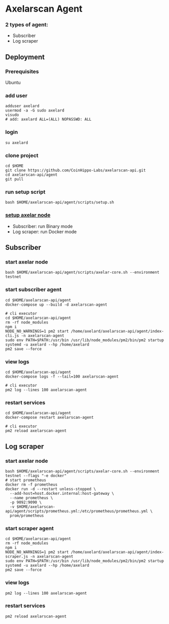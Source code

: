 # Axelarscan Agent
### 2 types of agent:
- Subscriber
- Log scraper

## Deployment
### Prerequisites
Ubuntu

### add user
```
adduser axelard
usermod -a -G sudo axelard
visudo
# add: axelard ALL=(ALL) NOPASSWD: ALL
```
### login
```
su axelard
```
### clone project
```
cd $HOME
git clone https://github.com/CoinHippo-Labs/axelarscan-api.git
cd axelarscan-api/agent
git pull
```
### run setup script
```
bash $HOME/axelarscan-api/agent/scripts/setup.sh
```

### [setup axelar node](https://docs.axelar.dev/node/join)
- Subscriber: run Binary mode
- Log scraper: run Docker mode

## Subscriber
### start axelar node
```
bash $HOME/axelarscan-api/agent/scripts/axelar-core.sh --environment testnet
```
### start subscriber agent
```
cd $HOME/axelarscan-api/agent
docker-compose up --build -d axelarscan-agent

# cli executor
cd $HOME/axelarscan-api/agent
rm -rf node_modules
npm i
NODE_NO_WARNINGS=1 pm2 start /home/axelard/axelarscan-api/agent/index-cli.js -n axelarscan-agent
sudo env PATH=$PATH:/usr/bin /usr/lib/node_modules/pm2/bin/pm2 startup systemd -u axelard --hp /home/axelard
pm2 save --force
```
### view logs
```
cd $HOME/axelarscan-api/agent
docker-compose logs -f --tail=100 axelarscan-agent

# cli executor
pm2 log --lines 100 axelarscan-agent
```
### restart services
```
cd $HOME/axelarscan-api/agent
docker-compose restart axelarscan-agent

# cli executor
pm2 reload axelarscan-agent
```

## Log scraper
### start axelar node
```
bash $HOME/axelarscan-api/agent/scripts/axelar-core.sh --environment testnet --flags "-e docker"
# start prometheus
docker rm -f prometheus
docker run -d --restart unless-stopped \
  --add-host=host.docker.internal:host-gateway \
  --name prometheus \
  -p 9092:9090 \
  -v $HOME/axelarscan-api/agent/scripts/prometheus.yml:/etc/prometheus/prometheus.yml \
  prom/prometheus
```
### start scraper agent
```
cd $HOME/axelarscan-api/agent
rm -rf node_modules
npm i
NODE_NO_WARNINGS=1 pm2 start /home/axelard/axelarscan-api/agent/index-scraper.js -n axelarscan-agent
sudo env PATH=$PATH:/usr/bin /usr/lib/node_modules/pm2/bin/pm2 startup systemd -u axelard --hp /home/axelard
pm2 save --force
```
### view logs
```
pm2 log --lines 100 axelarscan-agent
```
### restart services
```
pm2 reload axelarscan-agent
```